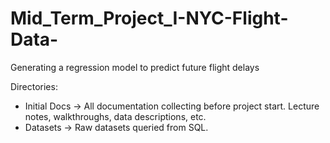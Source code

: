 # Mid_Term_Project_I-NYC-Flight-Data-
Generating a regression model to predict future flight delays

Directories:
- Initial Docs -> All documentation collecting before project start. Lecture notes, walkthroughs, data descriptions, etc.
- Datasets -> Raw datasets queried from SQL.

